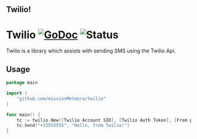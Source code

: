## Twilio!

# Twilio [![GoDoc](https://godoc.org/github.com/missionMeteora/twilio?status.svg)](https://godoc.org/github.com/missionMeteora/twilio) ![Status](https://img.shields.io/badge/status-beta-yellow.svg)

Twilio is a library which assists with sending SMS using the Twilio Api.

## Usage
``` go
package main

import (
	"github.com/missionMeteora/twilio"
)

func main() {
	tc := twilio.New([Twilio Account SID], [Twilio Auth Token], [From phone number])
	tc.Send("+15555555", "Hello, from Twilio!")
}
```
